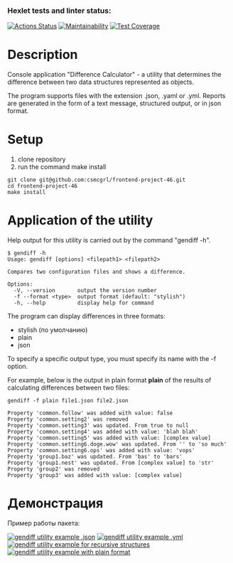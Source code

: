 ### Hexlet tests and linter status:

[![Actions Status](https://github.com/csmcgrl/frontend-project-46/workflows/hexlet-check/badge.svg)](https://github.com/csmcgrl/frontend-project-46/actions)
[![Maintainability](https://api.codeclimate.com/v1/badges/044dfbce24c1909736f9/maintainability)](https://codeclimate.com/github/csmcgrl/frontend-project-46/maintainability)
[![Test Coverage](https://api.codeclimate.com/v1/badges/044dfbce24c1909736f9/test_coverage)](https://codeclimate.com/github/csmcgrl/frontend-project-46/test_coverage)

# Description

Console application "Difference Calculator" - a utility that determines the difference between two data structures represented as objects.

The program supports files with the extension .json, .yaml or .yml.
Reports are generated in the form of a text message, structured output, or in json format.

# Setup

<ol>
    <li>clone repository</li>
    <li>run the command make install</li>
</ol>

```
git clone git@github.com:csmcgrl/frontend-project-46.git
cd frontend-project-46
make install
```

# Application of the utility

Help output for this utility is carried out by the command "gendiff -h".

```
$ gendiff -h
Usage: gendiff [options] <filepath1> <filepath2>

Compares two configuration files and shows a difference.

Options:
  -V, --version       output the version number
  -f --format <type>  output format (default: "stylish")
  -h, --help          display help for command
```

The program can display differences in three formats:

- stylish (по умолчанию)
- plain
- json

To specify a specific output type, you must specify its name with the -f option.

For example, below is the output in plain format **plain** of the results of calculating differences between two files:

```
gendiff -f plain file1.json file2.json

Property 'common.follow' was added with value: false
Property 'common.setting2' was removed
Property 'common.setting3' was updated. From true to null
Property 'common.setting4' was added with value: 'blah blah'
Property 'common.setting5' was added with value: [complex value]
Property 'common.setting6.doge.wow' was updated. From '' to 'so much'
Property 'common.setting6.ops' was added with value: 'vops'
Property 'group1.baz' was updated. From 'bas' to 'bars'
Property 'group1.nest' was updated. From [complex value] to 'str'
Property 'group2' was removed
Property 'group3' was added with value: [complex value]
```

# Демонстрация

Пример работы пакета:

[![gendiff utility example .json](https://asciinema.org/a/579057.png)](https://asciinema.org/a/579057)
[![gendiff utility example .yml](https://asciinema.org/a/580571.png)](https://asciinema.org/a/580571)
[![gendiff utility example for recursive structures](https://asciinema.org/a/588897.png)](https://asciinema.org/a/588897)
[![gendiff utility example with plain format](https://asciinema.org/a/589715.png)](https://asciinema.org/a/589715)
